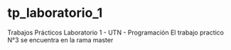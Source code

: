 # tp_laboratorio_1
Trabajos Prácticos Laboratorio 1 - UTN - Programación
El trabajo practico N°3 se encuentra en la rama master
